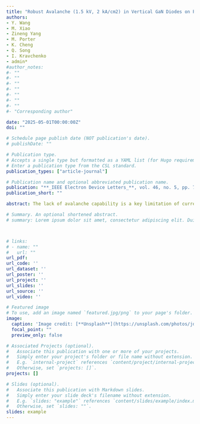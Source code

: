 ```yaml
---
title: "Robust Avalanche (1.5 kV, 2 kA/cm2) in Vertical GaN Diodes on Patterned Sapphire Substrate"
authors:
- Y. Wang
- M. Xiao
- Zineng Yang
- M. Porter
- K. Cheng
- Q. Song
- I. Kravchenko
- admin*
#author_notes:
#- ""
#- ""
#- ""
#- ""
#- ""
#- ""
#- ""
#- "Corresponding author"

date: "2025-05-01T00:00:00Z"
doi: ""

# Schedule page publish date (NOT publication's date).
# publishDate: ""

# Publication type.
# Accepts a single type but formatted as a YAML list (for Hugo requirements).
# Enter a publication type from the CSL standard.
publication_types: ["article-journal"]

# Publication name and optional abbreviated publication name.
publication: "**_IEEE Electron Device Letters_**, vol. 46, no. 5, pp. 717-720, May 2025"
publication_short: ""

abstract: The lack of avalanche capability is a key limitation of current lateral GaN devices. Despite the report of avalanche in vertical GaN-on-GaN devices, the high wafer cost hinders device commercialization. Here we demonstrate a circuit-level avalanche in vertical GaN diodes on low-cost patterned sapphire substrate (PSS), with the avalanche voltage (1.57 kV) and avalanche current density (>2 kA/cm2) both being the highest reported in GaN devices on foreign substrates. The PSS enables a lower dislocation density than conventional sapphire substrate and is employed in high-voltage GaN devices for the first time. The avalanche voltage in the circuit test reaches 98% of the parallel-plane limit, further affirming that near-ideal avalanche breakdown can be realized on GaN devices on foreign substrates. These results show the promise of the GaN-on-PSS platform for low-cost, robust power devices.

# Summary. An optional shortened abstract.
# summary: Lorem ipsum dolor sit amet, consectetur adipiscing elit. Duis posuere tellus ac convallis placerat. Proin tincidunt magna sed ex sollicitudin condimentum.



# links:
# - name: ""
#   url: ""
url_pdf: 
url_code: ''
url_dataset: ''
url_poster: ''
url_project: ''
url_slides: ''
url_source: ''
url_video: ''

# Featured image
# To use, add an image named `featured.jpg/png` to your page's folder. 
image:
  caption: 'Image credit: [**Unsplash**](https://unsplash.com/photos/jdD8gXaTZsc)'
  focal_point: ""
  preview_only: false

# Associated Projects (optional).
#   Associate this publication with one or more of your projects.
#   Simply enter your project's folder or file name without extension.
#   E.g. `internal-project` references `content/project/internal-project/index.md`.
#   Otherwise, set `projects: []`.
projects: []

# Slides (optional).
#   Associate this publication with Markdown slides.
#   Simply enter your slide deck's filename without extension.
#   E.g. `slides: "example"` references `content/slides/example/index.md`.
#   Otherwise, set `slides: ""`.
slides: example
---
```


